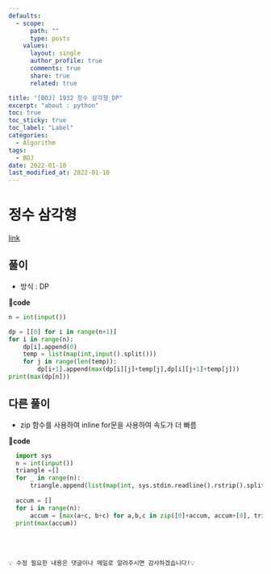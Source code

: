 ```yaml
---
defaults:
  - scope:
      path: ""
      type: posts
    values:
      layout: single
      author_profile: true
      comments: true
      share: true
      related: true

title: "[BOJ] 1932 정수 삼각형_DP"
excerpt: "about : python"
toc: true
toc_sticky: true
toc_label: "Label"
categories:
  - Algorithm
tags:
  - BOJ
date: 2022-01-10
last_modified_at: 2022-01-10
---
```


# 정수 삼각형

[link](https://www.acmicpc.net/problem/1932)

## 풀이

- 방식 : DP

**📰code**
```python
n = int(input())

dp = [[0] for i in range(n+1)]
for i in range(n):
    dp[i].append(0)
    temp = list(map(int,input().split()))
    for j in range(len(temp)):
        dp[i+1].append(max(dp[i][j]+temp[j],dp[i][j+1]+temp[j]))
print(max(dp[n]))
```

## 다른 풀이

- zip 함수를 사용하여 inline for문을 사용하여 속도가 더 빠름

**📰code**
```python
  import sys
  n = int(input())
  triangle =[]
  for _ in range(n):
      triangle.append(list(map(int, sys.stdin.readline().rstrip().split())))
                  
  accum = []
  for i in range(n):
      accum = [max(a+c, b+c) for a,b,c in zip([0]+accum, accum+[0], triangle[i])]
  print(max(accum))
```


<br><br>

```
💡 수정 필요한 내용은 댓글이나 메일로 알려주시면 감사하겠습니다!💡 
```
